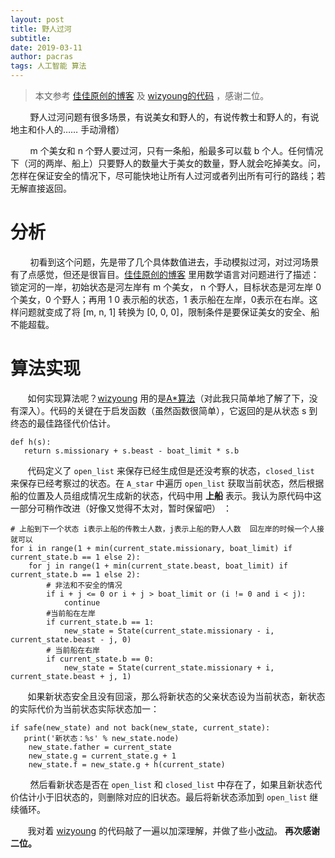 ```yaml
---
layout: post
title: 野人过河
subtitle: 
date: 2019-03-11
author: pacras
tags: 人工智能 算法
---
```


> 本文参考 [佳佳原创的博客][1] 及 [wizyoung的代码][2] ，感谢二位。

&nbsp; &nbsp; &nbsp; &nbsp; 野人过河问题有很多场景，有说美女和野人的，有说传教士和野人的，有说地主和仆人的…… 手动滑稽）

&nbsp; &nbsp; &nbsp; &nbsp;  m 个美女和 n 个野人要过河，只有一条船，船最多可以载 b 个人。任何情况下（河的两岸、船上）只要野人的数量大于美女的数量，野人就会吃掉美女。问，怎样在保证安全的情况下，尽可能快地让所有人过河或者列出所有可行的路线；若无解直接返回。

# 分析
&nbsp; &nbsp; &nbsp; &nbsp; 初看到这个问题，先是带了几个具体数值进去，手动模拟过河，对过河场景有了点感觉，但还是很盲目。[佳佳原创的博客]() 里用数学语言对问题进行了描述：锁定河的一岸，初始状态是河左岸有 m 个美女， n 个野人，目标状态是河左岸 0 个美女，0 个野人；再用 1 0 表示船的状态，1 表示船在左岸，0表示在右岸。这样问题就变成了将 [m, n, 1] 转换为 [0, 0, 0]，限制条件是要保证美女的安全、船不能超载。

# 算法实现
&nbsp; &nbsp; &nbsp;&nbsp; 如何实现算法呢？[wizyoung][4] 用的是[A\*算法][5]（对此我只简单地了解了下，没有深入）。代码的关键在于启发函数（虽然函数很简单），它返回的是从状态 s  到终态的最佳路径代价估计。

	def h(s):
	   return s.missionary + s.beast - boat_limit * s.b

&nbsp; &nbsp;&nbsp; &nbsp; 代码定义了 `open_list` 来保存已经生成但是还没考察的状态，`closed_list` 来保存已经考察过的状态。在 `A_star` 中遍历 `open_list` 获取当前状态，然后根据船的位置及人员组成情况生成新的状态，代码中用 **上船** 表示。我认为原代码中这一部分可稍作改进（好像又觉得不太对，暂时保留吧） ：

	# 上船到下一个状态 i表示上船的传教士人数，j表示上船的野人人数  回左岸的时候一个人接就可以
	for i in range(1 + min(current_state.missionary, boat_limit) if current_state.b == 1 else 2):
	    for j in range(1 + min(current_state.beast, boat_limit) if current_state.b == 1 else 2):
	        # 非法和不安全的情况
	        if i + j <= 0 or i + j > boat_limit or (i != 0 and i < j):
	            continue
	        #当前船在左岸
	        if current_state.b == 1:
	            new_state = State(current_state.missionary - i, current_state.beast - j, 0)
	        # 当前船在右岸
	        if current_state.b == 0:
	            new_state = State(current_state.missionary + i, current_state.beast + j, 1)

&nbsp;&nbsp; &nbsp; &nbsp; 如果新状态安全且没有回滚，那么将新状态的父亲状态设为当前状态，新状态的实际代价为当前状态实际状态加一：

	if safe(new_state) and not back(new_state, current_state):
	   print('新状态：%s' % new_state.node)
	    new_state.father = current_state
	    new_state.g = current_state.g + 1
	    new_state.f = new_state.g + h(current_state)

&nbsp;  &nbsp; &nbsp; &nbsp;  然后看新状态是否在 `open_list` 和 `closed_list` 中存在了，如果且新状态代价估计小于旧状态的，则删除对应的旧状态。最后将新状态添加到 `open_list` 继续循环。

&nbsp;&nbsp; &nbsp; &nbsp;  我对着 [wizyoung][6] 的代码敲了一遍以加深理解，并做了些小[改动][7]。 **再次感谢二位。**


[1]:	https://blog.csdn.net/wjlsppe/article/details/85268714
[2]:	https://github.com/wizyoung/missionary-and-cannibals-problem-in-Python
[4]:	https://github.com/wizyoung/missionary-and-cannibals-problem-in-Python
[5]:	https://baike.baidu.com/item/A*%E7%AE%97%E6%B3%95/215793?fr=aladdin#reference-[2]-7850-wrap
[6]:	https://github.com/wizyoung/missionary-and-cannibals-problem-in-Python
[7]:	https://github.com/pacraswill/missionary-and-cannibals-problem-in-Python